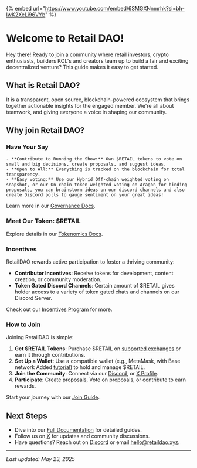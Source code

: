 {% embed url="https://www.youtube.com/embed/6SMGXNnmrhk?si=bh-IwK2XeLi96VYb" %}

# Welcome to Retail DAO!

Hey there! Ready to join a community where retail investors, crypto enthusiasts, builders KOL's and creators team up to build a fair and exciting decentralized venture? This guide makes it easy to get started.

## What is Retail DAO?

It is a transparent, open source, blockchain-powered ecosystem that brings together actionable insights for the engaged member. We're all about teamwork, and giving everyone a voice in shaping our community.

## Why join Retail DAO?

### Have Your Say 

    - **Contribute to Running the Show:** Own $RETAIL tokens to vote on small and big decisions, create proposals, and suggest ideas.
    - **Open to All:** Everything is tracked on the blockchain for total transparency.
    - **Easy voting:** Use our Hybrid Off-chain weighted voting on snapshot, or our On-chain token weighted voting on Aragon for binding proposals, you can brainstorm ideas on our discord channels and also create Discord polls to gauge sentiment on your great ideas!

Learn more in our [Governance Docs](https://github.com/RetailDAO/Docs/tree/main/Governance).

### Meet Our Token: $RETAIL



Explore details in our [Tokenomics Docs](https://github.com/RetailDAO/Docs/tree/main/Token_Ecosystem).

### Incentives

RetailDAO rewards active participation to foster a thriving community:

- **Contributor Incentives**: Receive tokens for development, content creation, or community moderation.
- **Token Gated Discord Channels**: Certain amount of $RETAIL gives holder access to a variety of token gated chats and channels on our Discord Server.

Check out our [Incentives Program](link-to-incentives-docs) for more.

### How to Join

Joining RetailDAO is simple:

1. **Get $RETAIL Tokens**: Purchase $RETAIL on [supported exchanges](https://app.uniswap.org/explore/tokens/base/0xc7167e360bD63696a7870C0Ef66939E882249F20) or earn it through contributions.
2. **Set Up a Wallet**: Use a compatible wallet (e.g., MetaMask, with Base network Added [tutorial](https://docs.base.org/chain/using-base)) to hold and manage $RETAIL.
3. **Join the Community**: Connect via our [Discord](https://discord.gg/mpABdUQXJC), or [X Profile](https://x.com/retaildao).
4. **Participate**: Create proposals, Vote on proposals, or contribute to earn rewards.

Start your journey with our [Join Guide]('TBD').

## Next Steps

- Dive into our [Full Documentation](https://github.com/RetailDAO/Docs/tree/main) for detailed guides.
- Follow us on [X](https://x.com/retaildao) for updates and community discussions.
- Have questions? Reach out on [Discord](https://discord.gg/mpABdUQXJC) or email [hello@retaildao.xyz](mailto:hello@retaildao.xyz).

---

*Last updated: May 23, 2025*
